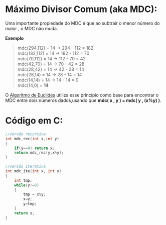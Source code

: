 # Máximo Divisor Comum (aka MDC):

Uma importante propiedade do MDC é que ao subtrair o menor número do maior , o MDC não muda.

**Exemplo**
>mdc(294,112) = 14 -> 294 - 112 = 182\
>mdc(182,112) = 14 -> 182 - 112 = 70\
>mdc(70,112)  = 14 -> 112 - 70  = 42\
>mdc(42,70)   = 14 -> 70  - 42  = 28\
>mdc(28,42)   = 14 -> 42  - 28  = 14\
>mdc(28,14)   = 14 -> 28  - 14  = 14\
>mdc(14,14)   = 14 -> 14  - 14  = 0\
>mdc(14,0)    = **14**

O [Algoritmo de Euclides](https://pt.wikipedia.org/wiki/Algoritmo_de_Euclides) utiliza esse princípio como base para encontrar o MDC entre dois números dados,usando que **mdc( x , y ) = mdc( y , (x%y) )**.

# Código em C:
```c
//versão recursiva
int mdc_rec(int x,int y)
{
	if(y==0) return x;
	return mdc_rec(y,x%y);
}

//versão iterativa
int mdc_ite(int x, int y)
{
	int tmp;
	while(y!=0)
	{
		tmp = x%y;
		x=y;
		y=tmp;
	}
	return x;
}
```

